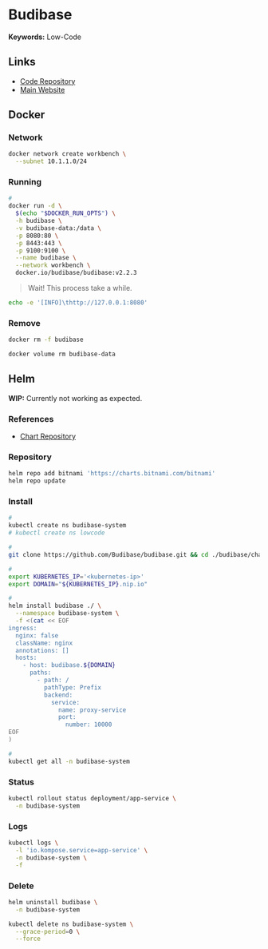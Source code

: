 # Budibase

**Keywords:** Low-Code

## Links

- [Code Repository](https://github.com/Budibase/budibase)
- [Main Website](https://budibase.com)

## Docker

### Network

```sh
docker network create workbench \
  --subnet 10.1.1.0/24
```

### Running

```sh
#
docker run -d \
  $(echo "$DOCKER_RUN_OPTS") \
  -h budibase \
  -v budibase-data:/data \
  -p 8080:80 \
  -p 8443:443 \
  -p 9100:9100 \
  --name budibase \
  --network workbench \
  docker.io/budibase/budibase:v2.2.3
```

> Wait! This process take a while.

```sh
echo -e '[INFO]\thttp://127.0.0.1:8080'
```

### Remove

```sh
docker rm -f budibase

docker volume rm budibase-data
```

## Helm

**WIP:** Currently not working as expected.

### References

- [Chart Repository](https://github.com/Budibase/budibase/tree/develop/charts/budibase)

### Repository

```sh
helm repo add bitnami 'https://charts.bitnami.com/bitnami'
helm repo update
```

### Install

```sh
#
kubectl create ns budibase-system
# kubectl create ns lowcode

#
git clone https://github.com/Budibase/budibase.git && cd ./budibase/charts/budibase

#
export KUBERNETES_IP='<kubernetes-ip>'
export DOMAIN="${KUBERNETES_IP}.nip.io"

#
helm install budibase ./ \
  --namespace budibase-system \
  -f <(cat << EOF
ingress:
  nginx: false
  className: nginx
  annotations: []
  hosts:
    - host: budibase.${DOMAIN}
      paths:
        - path: /
          pathType: Prefix
          backend:
            service:
              name: proxy-service
              port:
                number: 10000
EOF
)

#
kubectl get all -n budibase-system
```

### Status

```sh
kubectl rollout status deployment/app-service \
  -n budibase-system
```

### Logs

```sh
kubectl logs \
  -l 'io.kompose.service=app-service' \
  -n budibase-system \
  -f
```

### Delete

```sh
helm uninstall budibase \
  -n budibase-system

kubectl delete ns budibase-system \
  --grace-period=0 \
  --force
```
